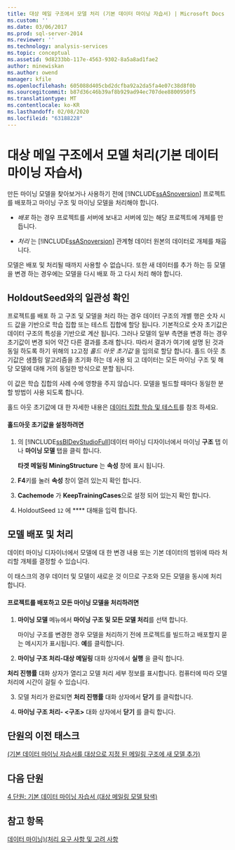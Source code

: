 ```yaml
---
title: 대상 메일 구조에서 모델 처리 (기본 데이터 마이닝 자습서) | Microsoft Docs
ms.custom: ''
ms.date: 03/06/2017
ms.prod: sql-server-2014
ms.reviewer: ''
ms.technology: analysis-services
ms.topic: conceptual
ms.assetid: 9d8233bb-117e-4563-9302-8a5a8ad1fae2
author: minewiskan
ms.author: owend
manager: kfile
ms.openlocfilehash: 605088d405cbd2dcfba92a2da5fa4e07c38d8f0b
ms.sourcegitcommit: b87d36c46b39af8b929ad94ec707dee8800950f5
ms.translationtype: MT
ms.contentlocale: ko-KR
ms.lasthandoff: 02/08/2020
ms.locfileid: "63188228"
---
```

# <a name="processing-models-in-the-targeted-mailing-structure-basic-data-mining-tutorial"></a>대상 메일 구조에서 모델 처리(기본 데이터 마이닝 자습서)
  만든 마이닝 모델을 찾아보거나 사용하기 전에 [!INCLUDE[ssASnoversion](../includes/ssasnoversion-md.md)] 프로젝트를 배포하고 마이닝 구조 및 마이닝 모델을 처리해야 합니다.  
  
-   *배포* 하는 경우 프로젝트를 서버에 보내고 서버에 있는 해당 프로젝트에 개체를 만듭니다.  
  
-   *처리* 는 [!INCLUDE[ssASnoversion](../includes/ssasnoversion-md.md)] 관계형 데이터 원본의 데이터로 개체를 채웁니다.  
  
 모델은 배포 및 처리될 때까지 사용할 수 없습니다. 또한 새 데이터를 추가 하는 등 모델을 변경 하는 경우에는 모델을 다시 배포 하 고 다시 처리 해야 합니다.  
  
## <a name="ensuring-consistency-with-holdoutseed"></a>HoldoutSeed와의 일관성 확인  
 프로젝트를 배포 하 고 구조 및 모델을 처리 하는 경우 데이터 구조의 개별 행은 숫자 시드 값을 기반으로 학습 집합 또는 테스트 집합에 할당 됩니다. 기본적으로 숫자 초기값은 데이터 구조의 특성을 기반으로 계산 됩니다. 그러나 모델의 일부 측면을 변경 하는 경우 초기값이 변경 되어 약간 다른 결과를 초래 합니다. 따라서 결과가 여기에 설명 된 것과 동일 하도록 하기 위해의 `12`고정 *홀드 아웃 초기값* 을 임의로 할당 합니다. 홀드 아웃 초기값은 샘플링 알고리즘을 초기화 하는 데 사용 되 고 데이터는 모든 마이닝 구조 및 해당 모델에 대해 거의 동일한 방식으로 분할 됩니다.  
  
 이 값은 학습 집합의 사례 수에 영향을 주지 않습니다. 모델을 빌드할 때마다 동일한 분할 방법이 사용 되도록 합니다.  
  
 홀드 아웃 초기값에 대 한 자세한 내용은 [데이터 집합 학습 및 테스트](../../2014/analysis-services/data-mining/training-and-testing-data-sets.md)를 참조 하세요.  
  
#### <a name="to-set-the-holdout-seed"></a>홀드아웃 초기값을 설정하려면  
  
1.  의 [!INCLUDE[ssBIDevStudioFull](../includes/ssbidevstudiofull-md.md)]데이터 마이닝 디자이너에서 마이닝 **구조** 탭 이나 **마이닝 모델** 탭을 클릭 합니다.  
  
     **타겟 메일링 MiningStructure** 는 **속성** 창에 표시 됩니다.  
  
2.  **F4**키를 눌러 **속성** 창이 열려 있는지 확인 합니다.  
  
3.  **Cachemode** 가 **KeepTrainingCases**으로 설정 되어 있는지 확인 합니다.  
  
4.  HoldoutSeed `12` 에 **** 대해을 입력 합니다.  
  
## <a name="deploying-and-processing-the-models"></a>모델 배포 및 처리  
 데이터 마이닝 디자이너에서 모델에 대 한 변경 내용 또는 기본 데이터의 범위에 따라 처리할 개체를 결정할 수 있습니다.  
  
 이 태스크의 경우 데이터 및 모델이 새로운 것 이므로 구조와 모든 모델을 동시에 처리 합니다.  
  
#### <a name="to-deploy-the-project-and-process-all-the-mining-models"></a>프로젝트를 배포하고 모든 마이닝 모델을 처리하려면  
  
1.  **마이닝 모델** 메뉴에서 **마이닝 구조 및 모든 모델 처리**를 선택 합니다.  
  
     마이닝 구조를 변경한 경우 모델을 처리하기 전에 프로젝트를 빌드하고 배포할지 묻는 메시지가 표시됩니다. **예**를 클릭합니다.  
  
2.  **마이닝 구조 처리-대상 메일링** 대화 상자에서 **실행** 을 클릭 합니다.  
  
     
  **처리 진행률** 대화 상자가 열리고 모델 처리 세부 정보를 표시합니다. 컴퓨터에 따라 모델 처리에 시간이 걸릴 수 있습니다.  
  
3.  모델 처리가 완료되면 **처리 진행률** 대화 상자에서 **닫기** 를 클릭합니다.  
  
4.  **마이닝 구조 처리- \<구조>** 대화 상자에서 **닫기** 를 클릭 합니다.  
  
## <a name="previous-task-in-lesson"></a>단원의 이전 태스크  
 [&#40;기본 데이터 마이닝 자습서를 대상으로 지정 된 메일링 구조에 새 모델 추가&#41;](../../2014/tutorials/adding-new-models-to-the-targeted-mailing-structure-basic-data-mining-tutorial.md)  
  
## <a name="next-lesson"></a>다음 단원  
 [4 단원: 기본 데이터 마이닝 자습서 &#40;대상 메일링 모델 탐색&#41;](../../2014/tutorials/lesson-4-exploring-the-targeted-mailing-models-basic-data-mining-tutorial.md)  
  
## <a name="see-also"></a>참고 항목  
 [데이터 마이닝&#41;&#40;처리 요구 사항 및 고려 사항](../../2014/analysis-services/data-mining/processing-requirements-and-considerations-data-mining.md)  
  
  
